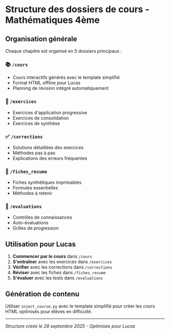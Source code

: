 # Structure des dossiers de cours - Mathématiques 4ème

## Organisation générale

Chaque chapitre est organisé en 5 dossiers principaux :

### 📚 `/cours`
- Cours interactifs générés avec le template simplifié
- Format HTML offline pour Lucas
- Planning de révision intégré automatiquement

### 📝 `/exercices` 
- Exercices d'application progressive
- Exercices de consolidation
- Exercices de synthèse

### ✅ `/corrections`
- Solutions détaillées des exercices
- Méthodes pas à pas
- Explications des erreurs fréquentes

### 📄 `/fiches_resume`
- Fiches synthétiques imprimables
- Formules essentielles
- Méthodes à retenir

### 🎯 `/evaluations`
- Contrôles de connaissances
- Auto-évaluations
- Grilles de progression

## Utilisation pour Lucas

1. **Commencer par le cours** dans `/cours`
2. **S'entraîner** avec les exercices dans `/exercices`
3. **Vérifier** avec les corrections dans `/corrections`
4. **Réviser** avec les fiches dans `/fiches_resume`
5. **S'évaluer** avec les tests dans `/evaluations`

## Génération de contenu

Utiliser `inject_course.py` avec le template simplifié pour créer les cours HTML optimisés pour élèves en difficulté.

---
*Structure créée le 28 septembre 2025 - Optimisée pour Lucas*